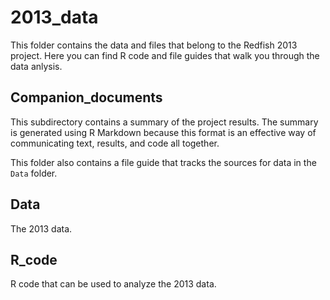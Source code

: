 # 2013_data

This folder contains the data and files that belong to the Redfish 2013 project. Here you can find R code and file guides that walk you through the data anlysis. 
## Companion_documents 

This subdirectory contains a summary of the project results. The summary is generated using R Markdown because this format is an effective way of communicating text, results, and code all together. 

This folder also contains a file guide that tracks the sources for data in the `Data` folder.

## Data

The 2013 data. 

## R_code

R code that can be used to analyze the 2013 data.  